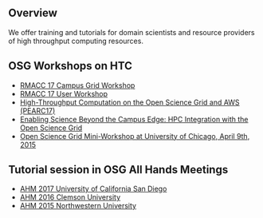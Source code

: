 

[title]: - "DHTC training events"

## Overview

We offer training and tutorials for domain scientists and resource providers of high throughput computing resources. 

## OSG Workshops on HTC

  * [RMACC 17 Campus Grid Workshop](https://www.rmacc.org/hpcsymposium/schedule)
  * [RMACC 17 User Workshop](https://www.rmacc.org/hpcsymposium/schedule)
  * [High-Throughput Computation on the Open Science Grid and AWS (PEARC17)](https://pearc17.sched.com/event/AQ3M/high-throughput-computation-on-the-open-science-grid-and-aws)
  * [Enabling Science Beyond the Campus Edge: HPC Integration with the Open Science Grid](https://pearc17.sched.com/event/AQ3V/enabling-science-beyond-the-campus-edge-hpc-integration-with-the-open-science-grid)
  * [Open Science Grid Mini-Workshop at University of Chicago, April 9th, 2015](http://swc-osg-workshop.github.io/MiniOSG-2015-04-09-UChicago/index.html)

## Tutorial session in OSG All Hands Meetings

  * [AHM 2017 University of California San Diego](https://swc-osg-workshop.github.io/2017-03-09-UCSD-AHM/)
  * [AHM 2016 Clemson University](https://indico.fnal.gov/sessionDisplay.py?sessionId=21&confId=10571#20160317) 
  * [AHM 2015 Northwestern University](https://indico.fnal.gov/sessionDisplay.py?sessionId=6&confId=8580#20150324)
  
